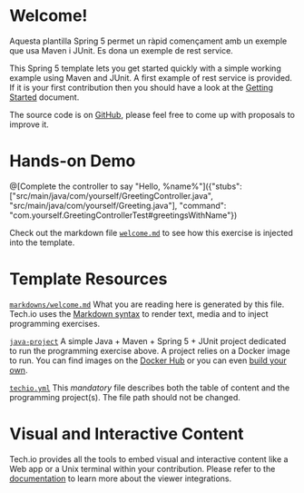 # Welcome!

Aquesta plantilla Spring 5 permet un ràpid començament amb un exemple que usa Maven i JUnit. Es dona un exemple de rest service. 

This Spring 5 template lets you get started quickly with a simple working example using Maven and JUnit. A first example of rest service is provided. If it is your first contribution then you should have a look at the [Getting Started](https://tech.io/doc/getting-started-create-playground) document.


The source code is on [GitHub](https://github.com/TechDotIO/Spring5-template), please feel free to come up with proposals to improve it.

# Hands-on Demo

@[Complete the controller to say "Hello, %name%"]({"stubs": ["src/main/java/com/yourself/GreetingController.java", "src/main/java/com/yourself/Greeting.java"], "command": "com.yourself.GreetingControllerTest#greetingsWithName"})

Check out the markdown file [`welcome.md`](https://github.com/TechDotIO/Spring5-template/blob/master/markdowns/welcome.md) to see how this exercise is injected into the template.

# Template Resources

[`markdowns/welcome.md`](https://github.com/TechDotIO/Spring5-template/blob/master/markdowns/welcome.md)
What you are reading here is generated by this file. Tech.io uses the [Markdown syntax](https://tech.io/doc/reference-markdowns) to render text, media and to inject programming exercises.


[`java-project`](https://github.com/TechDotIO/Spring5-template/tree/master/java-project)
A simple Java + Maven + Spring 5 + JUnit project dedicated to run the programming exercise above. A project relies on a Docker image to run. You can find images on the [Docker Hub](https://hub.docker.com/explore/) or you can even [build your own](https://tech.io/doc/reference-runner).


[`techio.yml`](https://github.com/TechDotIO/Spring5-template/blob/master/techio.yml)
This *mandatory* file describes both the table of content and the programming project(s). The file path should not be changed.


# Visual and Interactive Content

Tech.io provides all the tools to embed visual and interactive content like a Web app or a Unix terminal within your contribution. Please refer to the [documentation](https://tech.io/doc) to learn more about the viewer integrations.
